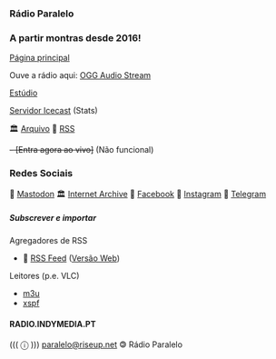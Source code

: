 ### Rádio Paralelo
### A partir montras desde 2016!

[Página principal](https://radio.indymedia.pt/)

Ouve a rádio aqui: [OGG Audio Stream](https://radioparalelo.indymedia.pt:8443/main.ogg)

[Estúdio](https://radioparalelo.indymedia.pt)

[Servidor Icecast](https://radioparalelo.indymedia.pt:8443) (Stats)

🏛️ [Arquivo](https://archive.org/details/@r_dio_paralelo_porto) 
🛜 [RSS](https://rss.zdx.fr/api/query.php?user=radioparalelo&t=bc598c7f195190354da8e14fc0686fac&f=rss)


~~- [Entra agora ao vivo]~~ (Não funcional)

### Redes Sociais
🐘 [Mastodon](https://kolektiva.social/@paralelo) 
🏛️ [Internet Archive](https://archive.org/details/@r_dio_paralelo_porto) 
📘 [Facebook](https://www.facebook.com/RadioParalelo) 
📸 [Instagram](https://www.instagram.com/radioparalelo/) 
📲 [Telegram](https://t.me/s/radioparalelo) 

##### Subscrever e importar 

Agregadores de RSS
- 🛜 [RSS Feed](https://rss.zdx.fr/api/query.php?user=radioparalelo&t=bc598c7f195190354da8e14fc0686fac&f=rss)  ([Versão Web](https://rss.zdx.fr/api/query.php?user=radioparalelo&t=bc598c7f195190354da8e14fc0686fac&f=html))

Leitores (p.e. VLC)
- [m3u](https://radioparalelo.indymedia.pt:8443/main.ogg.m3u)
- [xspf](https://radioparalelo.indymedia.pt:8443/main.ogg.xspf)


#### RADIO.INDYMEDIA.PT
((( ⓘ ))) 
paralelo@riseup.net
🄯 Rádio Paralelo 

